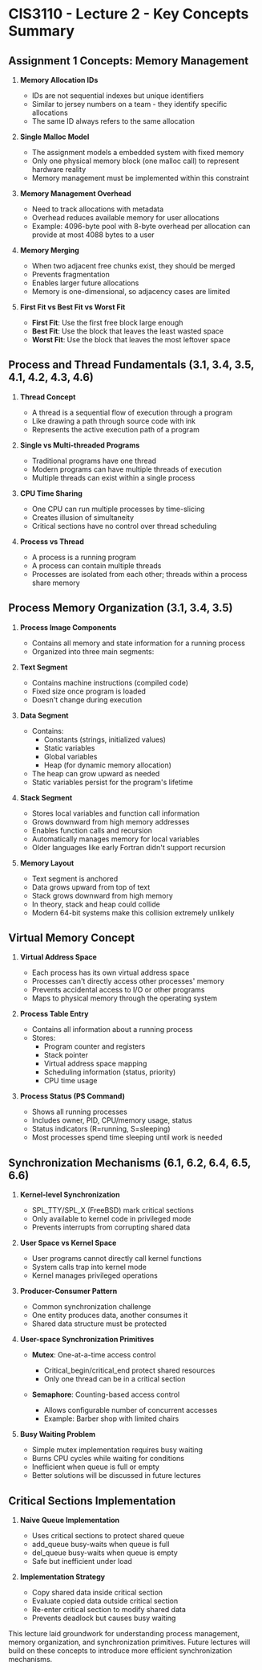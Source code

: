 # CIS3110 - Lecture 2 - Key Concepts Summary

## Assignment 1 Concepts: Memory Management

1. **Memory Allocation IDs**
   - IDs are not sequential indexes but unique identifiers
   - Similar to jersey numbers on a team - they identify specific allocations
   - The same ID always refers to the same allocation

2. **Single Malloc Model**
   - The assignment models a embedded system with fixed memory
   - Only one physical memory block (one malloc call) to represent hardware reality
   - Memory management must be implemented within this constraint

3. **Memory Management Overhead**
   - Need to track allocations with metadata
   - Overhead reduces available memory for user allocations
   - Example: 4096-byte pool with 8-byte overhead per allocation can provide at most 4088 bytes to a user

4. **Memory Merging**
   - When two adjacent free chunks exist, they should be merged
   - Prevents fragmentation
   - Enables larger future allocations
   - Memory is one-dimensional, so adjacency cases are limited

5. **First Fit vs Best Fit vs Worst Fit**
   - **First Fit**: Use the first free block large enough
   - **Best Fit**: Use the block that leaves the least wasted space
   - **Worst Fit**: Use the block that leaves the most leftover space

## Process and Thread Fundamentals (3.1, 3.4, 3.5, 4.1, 4.2, 4.3, 4.6)

1. **Thread Concept**
   - A thread is a sequential flow of execution through a program
   - Like drawing a path through source code with ink
   - Represents the active execution path of a program

2. **Single vs Multi-threaded Programs**
   - Traditional programs have one thread
   - Modern programs can have multiple threads of execution
   - Multiple threads can exist within a single process

3. **CPU Time Sharing**
   - One CPU can run multiple processes by time-slicing
   - Creates illusion of simultaneity
   - Critical sections have no control over thread scheduling

4. **Process vs Thread**
   - A process is a running program
   - A process can contain multiple threads
   - Processes are isolated from each other; threads within a process share memory

## Process Memory Organization (3.1, 3.4, 3.5)

1. **Process Image Components**
   - Contains all memory and state information for a running process
   - Organized into three main segments:

2. **Text Segment**
   - Contains machine instructions (compiled code)
   - Fixed size once program is loaded
   - Doesn't change during execution

3. **Data Segment**
   - Contains:
     - Constants (strings, initialized values)
     - Static variables
     - Global variables
     - Heap (for dynamic memory allocation)
   - The heap can grow upward as needed
   - Static variables persist for the program's lifetime

4. **Stack Segment**
   - Stores local variables and function call information
   - Grows downward from high memory addresses
   - Enables function calls and recursion
   - Automatically manages memory for local variables
   - Older languages like early Fortran didn't support recursion

5. **Memory Layout**
   - Text segment is anchored
   - Data grows upward from top of text
   - Stack grows downward from high memory
   - In theory, stack and heap could collide
   - Modern 64-bit systems make this collision extremely unlikely

## Virtual Memory Concept

1. **Virtual Address Space**
   - Each process has its own virtual address space
   - Processes can't directly access other processes' memory
   - Prevents accidental access to I/O or other programs
   - Maps to physical memory through the operating system

2. **Process Table Entry**
   - Contains all information about a running process
   - Stores:
     - Program counter and registers
     - Stack pointer
     - Virtual address space mapping
     - Scheduling information (status, priority)
     - CPU time usage

3. **Process Status (PS Command)**
   - Shows all running processes
   - Includes owner, PID, CPU/memory usage, status
   - Status indicators (R=running, S=sleeping)
   - Most processes spend time sleeping until work is needed

## Synchronization Mechanisms (6.1, 6.2, 6.4, 6.5, 6.6)

1. **Kernel-level Synchronization**
   - SPL_TTY/SPL_X (FreeBSD) mark critical sections
   - Only available to kernel code in privileged mode
   - Prevents interrupts from corrupting shared data

2. **User Space vs Kernel Space**
   - User programs cannot directly call kernel functions
   - System calls trap into kernel mode
   - Kernel manages privileged operations

3. **Producer-Consumer Pattern**
   - Common synchronization challenge
   - One entity produces data, another consumes it
   - Shared data structure must be protected

4. **User-space Synchronization Primitives**
   - **Mutex**: One-at-a-time access control
     - Critical_begin/critical_end protect shared resources
     - Only one thread can be in a critical section
   
   - **Semaphore**: Counting-based access control
     - Allows configurable number of concurrent accesses
     - Example: Barber shop with limited chairs

5. **Busy Waiting Problem**
   - Simple mutex implementation requires busy waiting
   - Burns CPU cycles while waiting for conditions
   - Inefficient when queue is full or empty
   - Better solutions will be discussed in future lectures

## Critical Sections Implementation

1. **Naive Queue Implementation**
   - Uses critical sections to protect shared queue
   - add_queue busy-waits when queue is full
   - del_queue busy-waits when queue is empty
   - Safe but inefficient under load

2. **Implementation Strategy**
   - Copy shared data inside critical section
   - Evaluate copied data outside critical section
   - Re-enter critical section to modify shared data
   - Prevents deadlock but causes busy waiting

This lecture laid groundwork for understanding process management, memory organization, and synchronization primitives. Future lectures will build on these concepts to introduce more efficient synchronization mechanisms.
